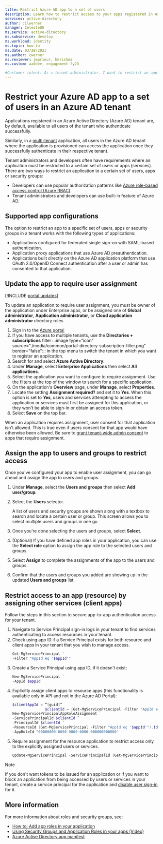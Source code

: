 ```yaml
---
title: Restrict Azure AD app to a set of users
description: Learn how to restrict access to your apps registered in Azure AD to a selected set of users.
services: active-directory
author: cilwerner
manager: CelesteDG
ms.service: active-directory
ms.subservice: develop
ms.workload: identity
ms.topic: how-to
ms.date: 03/28/2023
ms.author: cwerner
ms.reviewer: jmprieur, kkrishna
ms.custom: aaddev, engagement-fy23

#Customer intent: As a tenant administrator, I want to restrict an application that I have registered in Azuren-e AD to a select set of users available in my Azure AD tenant
---
```


# Restrict your Azure AD app to a set of users in an Azure AD tenant

Applications registered in an Azure Active Directory (Azure AD) tenant are, by default, available to all users of the tenant who authenticate successfully.

Similarly, in a [multi-tenant](howto-convert-app-to-be-multi-tenant.md) application, all users in the Azure AD tenant where the application is provisioned can access the application once they successfully authenticate in their respective tenant.

Tenant administrators and developers often have requirements where an application must be restricted to a certain set of users or apps (services). There are two ways to restrict an application to a certain set of users, apps or security groups:

- Developers can use popular authorization patterns like [Azure role-based access control (Azure RBAC)](howto-implement-rbac-for-apps.md).
- Tenant administrators and developers can use built-in feature of Azure AD.

## Supported app configurations

The option to restrict an app to a specific set of users, apps or security groups in a tenant works with the following types of applications:

- Applications configured for federated single sign-on with SAML-based authentication.
- Application proxy applications that use Azure AD preauthentication.
- Applications built directly on the Azure AD application platform that use OAuth 2.0/OpenID Connect authentication after a user or admin has consented to that application.

## Update the app to require user assignment

[!INCLUDE [portal updates](~/articles/active-directory/includes/portal-update.md)]

To update an application to require user assignment, you must be owner of the application under Enterprise apps, or be assigned one of **Global administrator**, **Application administrator**, or **Cloud application administrator** directory roles.

1. Sign in to the [Azure portal](https://portal.azure.com)
1. If you have access to multiple tenants, use the **Directories + subscriptions** filter :::image type="icon" source="./media/common/portal-directory-subscription-filter.png" border="false"::: in the top menu to switch the tenant in which you want to register an application.
1. Search for and select **Azure Active Directory**.
1. Under **Manage**, select **Enterprise Applications** then select **All applications**.
1. Select the application you want to configure to require assignment. Use the filters at the top of the window to search for a specific application.
1. On the application's **Overview** page, under **Manage**, select **Properties**.
1. Locate the setting **Assignment required?** and set it to **Yes**. When this option is set to **Yes**, users and services attempting to access the application or services must first be assigned for this application, or they won't be able to sign-in or obtain an access token.
1. Select **Save** on the top bar.

When an application requires assignment, user consent for that application isn't allowed. This is true even if users consent for that app would have otherwise been allowed. Be sure to [grant tenant-wide admin consent](../manage-apps/grant-admin-consent.md) to apps that require assignment.

## Assign the app to users and groups to restrict access

Once you've configured your app to enable user assignment, you can go ahead and assign the app to users and groups.

1. Under **Manage**, select the **Users and groups** then select **Add user/group**.
1. Select the **Users** selector.

   A list of users and security groups are shown along with a textbox to search and locate a certain user or group. This screen allows you to select multiple users and groups in one go.

1. Once you're done selecting the users and groups, select **Select**.
1. (Optional) If you have defined app roles in your application, you can use the **Select role** option to assign the app role to the selected users and groups.
1. Select **Assign** to complete the assignments of the app to the users and groups.
1. Confirm that the users and groups you added are showing up in the updated **Users and groups** list.

## Restrict access to an app (resource) by assigning other services (client apps)

Follow the steps in this section to secure app-to-app authentication access for your tenant.

1.	Navigate to Service Principal sign-in logs in your tenant to find services authenticating to access resources in your tenant.
1.	Check using app ID if a Service Principal exists for both resource and client apps in your tenant that you wish to manage access.
      ```powershell
      Get-MgServicePrincipal `
      -Filter "AppId eq '$appId'"
      ```
1.	Create a Service Principal using app ID, if it doesn't exist:
      ```powershell
      New-MgServicePrincipal `
      -AppId $appId
      ```
1.	Explicitly assign client apps to resource apps (this functionality is available only in API and not in the Azure AD Portal):
      ```powershell
      $clientAppId = “[guid]”
                     $clientId = (Get-MgServicePrincipal -Filter "AppId eq '$clientAppId'").Id
      New-MgServicePrincipalAppRoleAssignment `
      -ServicePrincipalId $clientId `
      -PrincipalId $clientId `
      -ResourceId (Get-MgServicePrincipal -Filter "AppId eq '$appId'").Id `
      -AppRoleId "00000000-0000-0000-0000-000000000000"
      ```
1.	Require assignment for the resource application to restrict access only to the explicitly assigned users or services.
      ```powershell
      Update-MgServicePrincipal -ServicePrincipalId (Get-MgServicePrincipal -Filter "AppId eq '$appId'").Id -AppRoleAssignmentRequired:$true
      ```
   > [!NOTE]
   > If you don't want tokens to be issued for an application or if you want to block an application from being accessed by users or services in your tenant, create a service principal for the application and [disable user sign-in](../manage-apps/disable-user-sign-in-portal.md) for it.

## More information

For more information about roles and security groups, see:

- [How to: Add app roles in your application](./howto-add-app-roles-in-azure-ad-apps.md)
- [Using Security Groups and Application Roles in your apps (Video)](https://www.youtube.com/watch?v=LRoc-na27l0)
- [Azure Active Directory app manifest](./reference-app-manifest.md)
